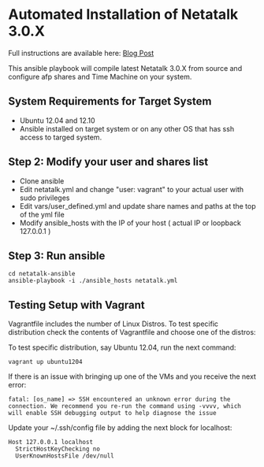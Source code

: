Automated Installation of Netatalk 3.0.X
============

Full instructions are available here: [Blog Post](http://gr360ry.github.io/blog/2013/11/16/automating-installation-of-netatalk-3-dot-0-x-with-ansible/)

This ansible playbook will compile latest Netatalk 3.0.X from source and configure afp shares and Time Machine on your system.

System Requirements for Target System
----------

* Ubuntu 12.04 and 12.10
* Ansible installed on target system or on any other OS that has ssh access to targed system.

Step 2: Modify your user and shares list
-----------

* Clone ansible
* Edit netatalk.yml and change "user: vagrant" to your actual user with sudo privileges
* Edit vars/user_defined.yml and update share names and paths at the top of the yml file
* Modify ansible_hosts with the IP of your host ( actual IP or loopback 127.0.0.1 )

Step 3: Run ansible
------------

    cd netatalk-ansible
    ansible-playbook -i ./ansible_hosts netatalk.yml

Testing Setup with Vagrant
-------------------

Vagrantfile includes the number of Linux Distros. To test specific distribution check the contents of Vagrantfile
and choose one of the distros:

To test specific distribution, say Ubuntu 12.04, run the next command:

    vagrant up ubuntu1204

If there is an issue with bringing up one of the VMs and you receive the next error:

    fatal: [os_name] => SSH encountered an unknown error during the connection. We recommend you re-run the command using -vvvv, which will enable SSH debugging output to help diagnose the issue

Update your ~/.ssh/config file by adding the next block for localhost:

    Host 127.0.0.1 localhost
      StrictHostKeyChecking no
      UserKnownHostsFile /dev/null
